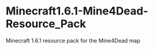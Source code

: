 Minecraft1.6.1-Mine4Dead-Resource_Pack
======================================

Minecraft 1.6.1 resource pack for the Mine4Dead map
